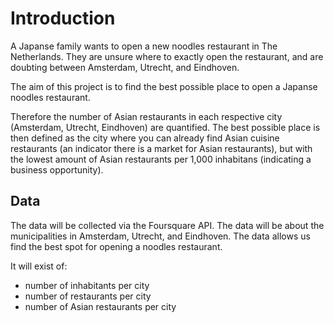 # Introduction

A Japanse family wants to open a new noodles restaurant in The Netherlands. They are unsure where to exactly open the restaurant, and are doubting between Amsterdam, Utrecht, and Eindhoven.

The aim of this project is to find the best possible place to open a Japanse noodles restaurant.

Therefore the number of Asian restaurants in each respective city (Amsterdam, Utrecht, Eindhoven) are quantified. The best possible place  is then defined as the city where you can already find Asian cuisine restaurants (an indicator there is a market for Asian restaurants), but with the lowest amount of Asian restaurants per 1,000 inhabitans (indicating a business opportunity).

## Data

The data will be collected via the Foursquare API. The data will be about the municipalities in Amsterdam, Utrecht, and Eindhoven. The data allows us find the best spot for opening a noodles restaurant.

It will exist of:
- number of inhabitants per city
- number of restaurants per city
- number of Asian restaurants per city
